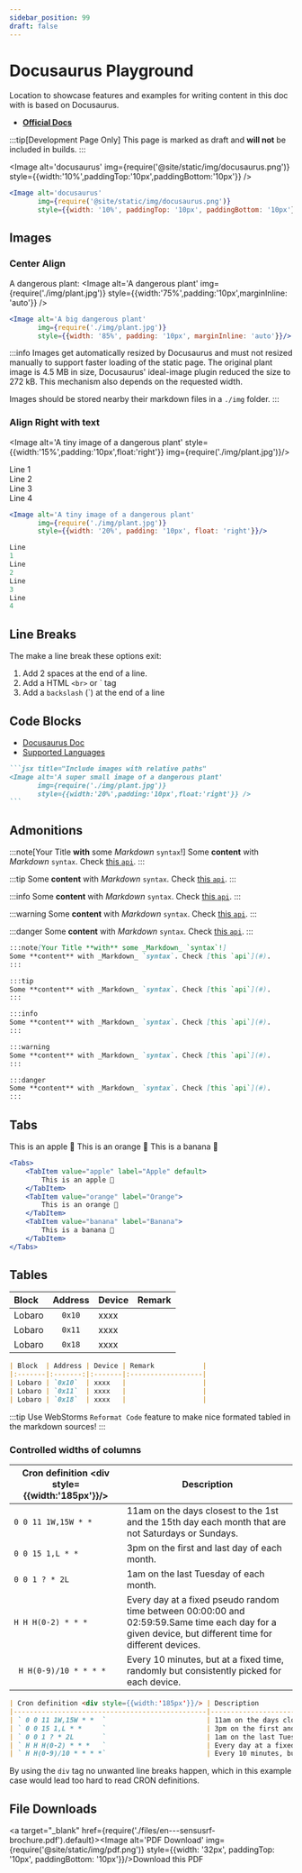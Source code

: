 ```yaml
---
sidebar_position: 99
draft: false
---
```

# Docusaurus Playground

Location to showcase features and examples for writing content in this doc with is based on Docusaurus.

* [**Official Docs**](https://docusaurus.io/docs)

:::tip[Development Page Only]
This page is marked as draft and **will not** be included in builds.
:::

<Image alt='docusaurus'
img={require('@site/static/img/docusaurus.png')}
style={{width:'10%',paddingTop:'10px',paddingBottom:'10px'}} />

```jsx title="Include images with absolute paths to static folder"
<Image alt='docusaurus'
       img={require('@site/static/img/docusaurus.png')}
       style={{width: '10%', paddingTop: '10px', paddingBottom: '10px'}}/>
```



## Images

### Center Align

A dangerous plant:
<Image alt='A dangerous plant'
img={require('./img/plant.jpg')}
style={{width:'75%',padding:'10px',marginInline: 'auto'}} />

```jsx title="Include centered images with relative paths and CamelCase css styles"
<Image alt='A big dangerous plant'
       img={require('./img/plant.jpg')}
       style={{width: '85%', padding: '10px', marginInline: 'auto'}}/>
```

:::info
Images get automatically resized by Docusaurus and must not resized manually to support faster loading of the static
page. The original plant image is 4.5 MB in size, Docusaurus' ideal-image plugin reduced the size to 272 kB. This
mechanism also depends on the requested width.

Images should be stored nearby their markdown files in a `./img` folder.
:::

### Align Right with text

<Image alt='A tiny image of a dangerous plant'
style={{width:'15%',padding:'10px',float:'right'}}
img={require('./img/plant.jpg')}/>

Line 1  
Line 2  
Line 3  
Line 4

```jsx title="small image on the right"
<Image alt='A tiny image of a dangerous plant'
       img={require('./img/plant.jpg')}
       style={{width: '20%', padding: '10px', float: 'right'}}/>

Line
1
Line
2
Line
3
Line
4
```

## Line Breaks

The make a line break these options exit:

1. Add 2 spaces at the end of a line.
2. Add a HTML `<br>` or ` tag
3. Add a `backslash`  (`\) at the end of a line

## Code Blocks

* [Docusaurus Doc](https://docusaurus.io/docs/markdown-features/code-blocks)
* [Supported Languages](https://github.com/FormidableLabs/prism-react-renderer/blob/master/packages/generate-prism-languages/index.ts#L9-L23)

````md title="Code block for plant image"
```jsx title="Include images with relative paths"
<Image alt='A super small image of a dangerous plant'
       img={require('./img/plant.jpg')}
       style={{width:'20%',padding:'10px',float:'right'}} />
```
````

## Admonitions

:::note[Your Title **with** some _Markdown_ `syntax`!]
Some **content** with _Markdown_ `syntax`. Check [this `api`](#).
:::

:::tip
Some **content** with _Markdown_ `syntax`. Check [this `api`](#).
:::

:::info
Some **content** with _Markdown_ `syntax`. Check [this `api`](#).
:::

:::warning
Some **content** with _Markdown_ `syntax`. Check [this `api`](#).
:::

:::danger
Some **content** with _Markdown_ `syntax`. Check [this `api`](#).
:::

```markdown title="Admonitions"
:::note[Your Title **with** some _Markdown_ `syntax`!]
Some **content** with _Markdown_ `syntax`. Check [this `api`](#).
:::

:::tip
Some **content** with _Markdown_ `syntax`. Check [this `api`](#).
:::

:::info
Some **content** with _Markdown_ `syntax`. Check [this `api`](#).
:::

:::warning
Some **content** with _Markdown_ `syntax`. Check [this `api`](#).
:::

:::danger
Some **content** with _Markdown_ `syntax`. Check [this `api`](#).
:::
```

## Tabs

<Tabs>
    <TabItem value="apple" label="Apple" default>
        This is an apple 🍎
    </TabItem>
    <TabItem value="orange" label="Orange">
        This is an orange 🍊
    </TabItem>
    <TabItem value="banana" label="Banana">
        This is a banana 🍌
    </TabItem>
</Tabs>

```jsx title="Tabs"
<Tabs>
    <TabItem value="apple" label="Apple" default>
        This is an apple 🍎
    </TabItem>
    <TabItem value="orange" label="Orange">
        This is an orange 🍊
    </TabItem>
    <TabItem value="banana" label="Banana">
        This is a banana 🍌
    </TabItem>
</Tabs>
```

## Tables

| Block  | Address | Device | Remark |
|:-------|:-------:|:-------|:-------|
| Lobaro | `0x10`  | xxxx   |        |
| Lobaro | `0x11`  | xxxx   |        |
| Lobaro | `0x18`  | xxxx   |        |

```markdown title="Tables"
| Block  | Address | Device | Remark            |
|:-------|:-------:|:-------|:------------------|
| Lobaro | `0x10`  | xxxx   |                   |
| Lobaro | `0x11`  | xxxx   |                   |
| Lobaro | `0x18`  | xxxx   |                   |
```

:::tip
Use WebStorms `Reformat Code` feature to make nice formated tabled in the markdown sources!
:::

### Controlled widths of columns

| Cron definition <div style={{width:'185px'}}/> | Description                                                                                                                                            |
|------------------------------------------------|--------------------------------------------------------------------------------------------------------------------------------------------------------|
| ` 0 0 11 1W,15W * *  `                         | 11am on the days closest to the 1st and the 15th day each month that are not Saturdays or Sundays.                                                     |
| ` 0 0 15 1,L * *     `                         | 3pm on the first and last day of each month.                                                                                                           |
| ` 0 0 1 ? * 2L       `                         | 1am on the last Tuesday of each month.                                                                                                                 |
| ` H H H(0-2) * * *   `                         | Every day at a fixed pseudo random time between 00:00:00 and 02:59:59.Same time each day for a given device, but different time for different devices. |
| ` H H(0-9)/10 * * * *`                         | Every 10 minutes, but at a fixed time, randomly but consistently picked for each device.                                                               |

```markdown title="Table with fixed width of first column"
| Cron definition <div style={{width:'185px'}}/> | Description                                                                                                                                            |
|------------------------------------------------|--------------------------------------------------------------------------------------------------------------------------------------------------------|
| ` 0 0 11 1W,15W * *  `                         | 11am on the days closest to the 1st and the 15th day each month that are not Saturdays or Sundays.                                                     |
| ` 0 0 15 1,L * *     `                         | 3pm on the first and last day of each month.                                                                                                           |
| ` 0 0 1 ? * 2L       `                         | 1am on the last Tuesday of each month.                                                                                                                 |
| ` H H H(0-2) * * *   `                         | Every day at a fixed pseudo random time between 00:00:00 and 02:59:59.Same time each day for a given device, but different time for different devices. |
| ` H H(0-9)/10 * * * *`                         | Every 10 minutes, but at a fixed time, randomly but consistently picked for each device.                                                               |
```

By using the `div` tag no unwanted line breaks happen, which in this example case would lead too hard to read CRON
definitions.

## File Downloads
<a target="\_blank" href={require('./files/en---sensusrf-brochure.pdf').default}><Image alt='PDF Download'
img={require('@site/static/img/pdf.png')}
style={{width: '32px', paddingTop: '10px', paddingBottom: '10px'}}/>Download this PDF </a>